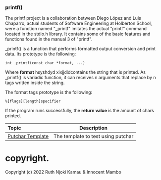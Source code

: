 ### printf()
The printf project is a collaboration between Diego López and Luis Chaparro, actual students of Software Engineering at Holberton School, were a function named "_printf" imitates the actual "printf" command located in the stdio.h library. It contains some of the basic features and functions found in the manual 3 of "printf".

_printf() is a function that performs formatted output conversion and print data. Its prototype is the following:

	int _printf(const char *format, ...)

Where **format** hsyshdyd xixjjdidcontains the string that is printed. As _printf() is variadic function, it can receives n arguments that replace by n tags written inside the string.

The format tags prototype is the following:

	%[flags][length]specifier
	
If the program runs successfully, the **return value** is the amount of chars printed.

| Topic | Description |
| :--- | :---: |
| [Putchar Template](https://github.com/KakaInnocent/printf/blob/master/_putchar.c) | The template to test using putchar |
# copyright.
Copyright (c) 2022 Ruth Njoki Kamau & Innocent Mambo
